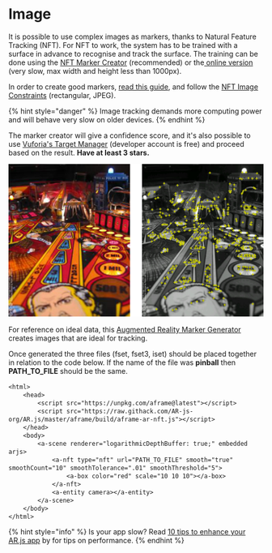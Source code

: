 # Image

It is possible to use complex images as markers, thanks to Natural Feature Tracking \(NFT\). For NFT to work, the system has to be trained with a surface in advance to recognise and track the surface. The training can be done using the [NFT Marker Creator](https://github.com/Carnaux/NFT-Marker-Creator) \(recommended\) or the[ online  version](https://carnaux.github.io/NFT-Marker-Creator-Web/) \(very slow, max width and height less than 1000px\). 

In order to create good markers, [read this guide](https://github.com/Carnaux/NFT-Marker-Creator/wiki/Creating-good-markers), and follow the [NFT Image Constraints](https://github.com/kalwalt/jsartoolkit5/blob/fixing-nft/doc/NFT_image_constraints.md) \(rectangular, JPEG\).

{% hint style="danger" %}
Image tracking demands more computing power and will behave very slow on older devices.
{% endhint %}

The marker creator will give a confidence score, and it's also possible to use  [Vuforia's Target Manager](https://developer.vuforia.com/) \(developer account is free\) and proceed based on the result. **Have at least 3 stars.**

![This image has lots of unique features!](../../../../.gitbook/assets/vuforia%20%283%29.jpg)

For reference on ideal data, this [Augmented Reality Marker Generator](http://www.brosvision.com/ar-marker-generator/) creates images that are ideal for tracking.

Once generated the three files \(fset, fset3, iset\) should be placed together in relation to the code below. If the name of the file was **pinball** then **PATH\_TO\_FILE** should be the same.

```markup
<html>
	<head>
		<script src="https://unpkg.com/aframe@latest"></script>
		<script src="https://raw.githack.com/AR-js-org/AR.js/master/aframe/build/aframe-ar-nft.js"></script>
	</head>
	<body>
		<a-scene renderer="logarithmicDepthBuffer: true;" embedded arjs>
			<a-nft type="nft" url="PATH_TO_FILE" smooth="true" smoothCount="10" smoothTolerance=".01" smoothThreshold="5">
				<a-box color="red" scale="10 10 10"></a-box>
			</a-nft>
			<a-entity camera></a-entity>
		</a-scene>
	</body>
</html>
```

{% hint style="info" %}
Is your app slow? Read [10 tips to enhance your AR.js app](https://medium.com/chialab-open-source/10-tips-to-enhance-your-ar-js-app-8b44c6faffca) by for tips on performance.
{% endhint %}

